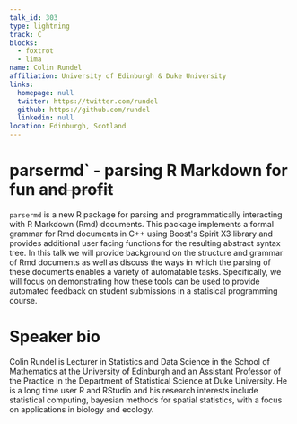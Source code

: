 ```yaml
---
talk_id: 303
type: lightning
track: C
blocks:
  - foxtrot
  - lima
name: Colin Rundel
affiliation: University of Edinburgh & Duke University
links:
  homepage: null
  twitter: https://twitter.com/rundel
  github: https://github.com/rundel
  linkedin: null
location: Edinburgh, Scotland
---
```


# parsermd` - parsing R Markdown for fun ~~and profit~~

`parsermd` is a new R package for parsing and programmatically interacting with R Markdown (Rmd) documents. This package implements a formal grammar for Rmd documents in C++ using Boost's Spirit X3 library and provides additional user facing functions for the resulting abstract syntax tree. In this talk we will provide background on the structure and grammar of Rmd documents as well as discuss the ways in which the parsing of these documents enables a variety of automatable tasks. Specifically, we will focus on demonstrating how these tools can be used to provide automated feedback on student submissions in a statisical programming course.

# Speaker bio

Colin Rundel is Lecturer in Statistics and Data Science in the School of Mathematics at the University of Edinburgh and an Assistant Professor of the Practice in the Department of Statistical Science at Duke University. He is a long time user R and RStudio and his research interests include statistical computing, bayesian methods for spatial statistics, with a focus on applications in biology and ecology.
